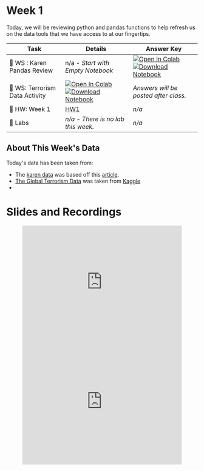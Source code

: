 # Week 1



<!-- Todo add slides -->

<!--[![Download Notebook](https://files.christianfjung.com/buttons/googleSlides.svg)](Link Here)-->



Today, we will be reviewing python and pandas functions to help refresh us on the data tools that we have access to at our fingertips. 

<!-- Comment Out Answer Key -->

| **Task**                             | Details                                                      | Answer Key                                                   |
| ------------------------------------ | ------------------------------------------------------------ | ------------------------------------------------------------ |
| :school: WS : Karen Pandas Review    | n/a - *Start with Empty Notebook*                            | [![Open In Colab](https://colab.research.google.com/assets/colab-badge.svg)](https://colab.research.google.com/github/christianfjung/Node-Pro/blob/master/content/week1/BabyNames.ipynb)  [![Download Notebook](https://files.christianfjung.com/buttons/DownloadIpynb.svg)](/week1/BabyNames.ipynb) |
| :school: WS: Terrorism Data Activity | [![Open In Colab](https://colab.research.google.com/assets/colab-badge.svg)](https://colab.research.google.com/github/christianfjung/Node-Pro/blob/master/content/week1/Terrorism.ipynb) [![Download Notebook](https://files.christianfjung.com/buttons/DownloadIpynb.svg)](/week1/Terrorism.ipynb) | *Answers will be posted after class.* <!--[![Open In Colab](https://colab.research.google.com/assets/colab-badge.svg)](https://colab.research.google.com/github/christianfjung/Node-Pro/blob/master/content/week1/TerrorismAnswers.ipynb)[![Download Notebook](https://files.christianfjung.com/buttons/DownloadIpynb.svg)](/week1/TerrorismAnswers.ipynb)--> |
| :school_satchel: HW: Week 1          | [HW1](/week1/hw1)                                            | *n/a*                                                        |
| :microscope: ​Labs                    | *n/a - There is no lab this week.*                           | *n/a*                                                        |




## About This Week's  Data

Today's data has been taken from:

* The [karen data](/week1/data/babynames.csv) was based off this [article](https://pudding.cool/2020/06/karen/). 
* [The Global Terrorism Data](/week1/data/terrorism.csv)  was taken from [Kaggle](https://www.kaggle.com/START-UMD/gtd)
* 





# Slides and Recordings



<center> <iframe src="https://docs.google.com/presentation/d/1nbjtZwaHavBhC8evtssKt6yYSCSuGK8WotliftXKbDY/embed" frameborder="0" width="420" height="315" allowfullscreen="true" mozallowfullscreen="true" webkitallowfullscreen="true"></iframe> </center>



<center> <iframe width="420" height="315" src="https://www.youtube.com/embed/hsxukOPEdgg" frameborder="0" allowfullscreen></iframe></center>

